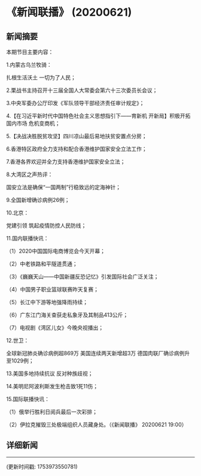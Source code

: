 # 《新闻联播》 (20200621)

## 新闻摘要

本期节目主要内容：

1.内蒙古乌兰牧骑：

扎根生活沃土 一切为了人民；

2.栗战书主持召开十三届全国人大常委会第六十三次委员长会议；

3.中央军委办公厅印发《军队领导干部经济责任审计规定》；

4.【在习近平新时代中国特色社会主义思想指引下——育新机 开新局】积极开拓国内市场 危机变商机；

5.【决战决胜脱贫攻坚】四川凉山最后易地扶贫安置点分房；

6.香港特区政府全力支持和配合香港维护国家安全立法工作；

7.香港各界欢迎并全力支持香港维护国家安全立法；

8.大湾区之声热评：

国安立法是确保“一国两制”行稳致远的定海神针；

9.全国新增确诊病例26例；

10.北京：

党建引领 筑起疫情防控人民防线；

11.国内联播快讯：

（1）2020中国国际电商博览会今天开幕；

（2）中老铁路和平隧道贯通；

（3）《巍巍天山——中国新疆反恐记忆》引发国际社会广泛关注；

（4）中国男子职业篮球联赛昨天复赛；

（5）长江中下游等地强降雨持续；

（6）广东江门海关查获走私象牙及其制品413公斤；

（7）电视剧《湾区儿女》今晚央视播出；

12.世卫：

全球新冠肺炎确诊病例超869万 美国连续两天新增超3万 德国肉联厂确诊病例升至1029例；

13.美国多地持续抗议 反对种族歧视；

14.美明尼阿波利斯发生枪击致1死11伤；

15.国际联播快讯：

（1）俄举行胜利日阅兵最后一次彩排；

（2）伊拉克摧毁三处极端组织人员藏身处。（《新闻联播》 20200621 19:00）

## 详细新闻

---

(更新时间戳: 1753973550781)

